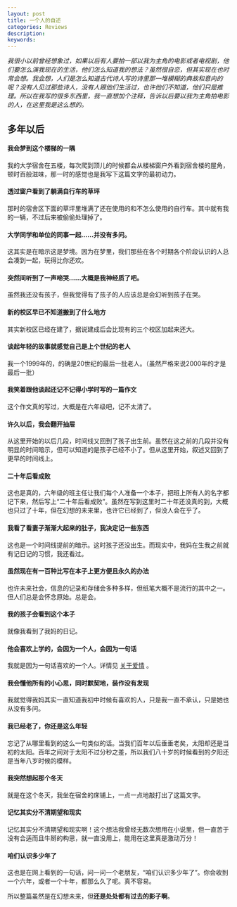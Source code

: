 ```yaml
---
layout: post
title: 一个人的自述
categories: Reviews
description: 
keywords: 
---
```


*我很小以前曾经想象过，如果以后有人要拍一部以我为主角的电影或者电视剧，他们要怎么演我现在的生活，他们怎么知道我的想法？虽然很自恋，但其实现在也时常会想。我会想，人们是怎么知道古代诗人写的诗里那一堆模糊的典故和意向的呢？没有人见过那些诗人，没有人跟他们生活过，也许他们不知道，他们只是推理。所以在我写的很多东西里，我一直想加个注释，告诉以后要以我为主角拍电影的人，在这里我是这么想的。*

<!--more-->

## 多年以后

#### 我会梦到这个楼梯的一隅

我的大学宿舍在五楼，每次爬到顶儿的时候都会从楼梯窗户外看到宿舍楼的屋角，顿时百般滋味，那一时的感觉也是我写下这篇文字的最初动力。

#### 透过窗户看到了躺满自行车的草坪

那时的宿舍区下面的草坪里堆满了还在使用的和不怎么使用的自行车。其中就有我的一辆，不过后来被偷偷处理掉了。

#### 大学同学和单位的同事一起……并没有多问。

这其实是在暗示这是梦境。因为在梦里，我们那些在各个时期各个阶段认识的人总会凑到一起，玩得比你还欢。

#### 突然间听到了一声啼哭……大概是我神经质了吧。

虽然我还没有孩子，但我觉得有了孩子的人应该总是会幻听到孩子在哭。

#### 新的校区早已不知道搬到了什么地方

其实新校区已经在建了，据说建成后会比现有的三个校区加起来还大。

#### 谈起年轻的故事就感觉自己是上个世纪的老人

我一个1999年的，的确是20世纪的最后一批老人。（虽然严格来说2000年的才是最后一批）

#### 我笑着跟他谈起还记不记得小学时写的一篇作文

这个作文真的写过，大概是在六年级吧，记不太清了。

#### 许久以后，我会翻开抽屉

从这里开始的以后几段，时间线又回到了孩子出生前。虽然在这之前的几段并没有明显的时间暗示，但可以知道的是孩子已经不小了。但从这里开始，叙述又回到了更早的时间线上。

#### 二十年后看成败

这也是真的，六年级的班主任让我们每个人准备一个本子，把班上所有人的名字都记下来，然后写上“二十年后看成败”。虽然在写到这里时二十年还没真的到，大概也只过了十年，但在幻想的未来里，也许它已经到了，但没人会在乎了。

#### 我看了看妻子渐渐大起来的肚子，我决定记一些东西

这也是一个时间线提前的暗示。这时孩子还没出生。而现实中，我妈在生我之前就有记日记的习惯，我还看过。

#### 虽然现在有一百种比写在本子上更方便且永久的办法

也许未来社会，信息的记录和存储会多种多样，但纸笔大概不是流行的其中之一。但人们总是会怀念原始。总是会。

#### 我的孩子会看到这个本子

就像我看到了我妈的日记。

#### 他会喜欢上学的，会因为一个人，会因为一句话

我就是因为一句话喜欢的一个人。详情见 [关于爱情](https://julian0912.github.io/2019/12/23/About-Love/) 。

#### 我会懂他所有的小心思，同时默契地，装作没有发现

我就觉得我妈其实一直知道我初中时候有喜欢的人，只是我一直不承认，只是她也从没有多问。

#### 我已经老了，你还是这么年轻

忘记了从哪里看到的这么一句类似的话。当我们百年以后垂垂老矣，太阳却还是当初的太阳。百年之间对于太阳不过分秒之差，所以我们八十岁的时候看到的夕阳还是当年八岁时候的模样。

#### 我突然想起那个冬天

就是在这个冬天，我坐在宿舍的床铺上，一点一点地敲打出了这篇文字。

#### 记忆其实分不清期望和现实

记忆其实分不清期望和现实啊！这个想法我曾经无数次想用在小说里，但一直苦于没有合适而且牛掰的构思，就一直没用上，能用在这里真是激动万分！

#### 咱们认识多少年了

这也是在网上看到的一句话，问一问一个老朋友，“咱们认识多少年了”。你会收到一个六年，或者一个十年，都那么久了呢。真不容易。

所以整篇虽然是在幻想未来，但**还是处处都有过去的影子啊**。



